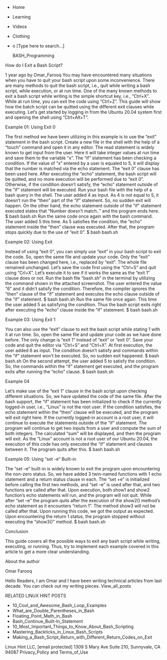 





















































* Home
* Learning
* Videos
* Clothing
*
  o [Type here to search...]


   BASH_Programming


How do I Exit a Bash Script?

1 year ago
by Omar_Farooq
You may have encountered many situations when you have to quit your bash script
upon some inconvenience. There are many methods to quit the bash script, i.e.,
quit while writing a bash script, while execution, or at run time. One of the
many known methods to exit a bash script while writing is the simple shortcut
key, i.e., “Ctrl+X”. While at run time, you can exit the code using “Ctrl+Z”.
This guide will show how the batch script can be quitted using the different
exit clauses while executing. Let’s get started by logging in from the Ubuntu
20.04 system first and opening the shell using “Ctrl+Alt+T”.

Example 01: Using Exit 0

The first method we have been utilizing in this example is to use the “exit”
statement in the bash script. Create a new file in the shell with the help of a
“touch” command and open it in any editor.
The read statement is widely known to get input from the user. Here it will
take integer values at run time and save them to the variable “x”. The “if”
statement has been checking a condition. If the value of “x” entered by a user
is equaled to 5, it will display that the number is matched via the echo
statement. The “exit 0” clause has been used here. After executing the “echo”
statement, the bash script will be quitted, and no more execution will be
performed due to “exit 0”. Otherwise, if the condition doesn’t satisfy, the
“echo” statement outside of the “if” statement will be executed.
Run your bash file with the help of a bash query in the shell. The user added 4
as input. As 4 is not equal to 5, it doesn’t run the “then” part of the “if”
statement. So, no sudden exit will happen. On the other hand, the echo
statement outside of the “if” statement executed states that “Number doesn’t
match..” and the program ends here.
$ bash bash.sh
Run the same code once again with the bash command. The user added 5 this time.
As 5 satisfies the condition, the “echo” statement inside the “then” clause was
executed. After that, the program stops quickly due to the use of “exit 0”.
$ bash bash.sh

Example 02: Using Exit

Instead of using “exit 0”, you can simply use “exit” in your bash script to
exit the code. So, open the same file and update your code. Only the “exit”
clause has been changed here, i.e., replaced by “exit”. The whole file remained
unchanged. Let’s save the code first using the “Ctrl+S” and quit using “Crl+X”.
Let’s execute it to see if it works the same as the “exit 1” clause does or
not.
Run the bash file “bash.sh” in the terminal by utilizing the command shown in
the attached screenshot. The user entered the value “6” and it didn’t satisfy
the condition. Therefore, the compiler ignores the “then” clause of the “if”
statement and executes the echo clause outside of the “if” statement.
$ bash bash.sh
Run the same file once again. This time the user added 5 as satisfying the
condition. Thus the bash script exits right after executing the “echo” clause
inside the “if” statement.
$ bash bash.sh

Example 03: Using Exit 1

You can also use the “exit” clause to exit the bash script while stating 1 with
it at run time. So, open the same file and update your code as we have done
before. The only change is “exit 1” instead of “exit” or “exit 0”. Save your
code and quit the editor via “Ctrl+S” and “Ctrl+X”.
At first execution, the user added 6 as input. The condition doesn’t satisfy
and commands within the “if” statement won’t be executed. So, no sudden exit
happened.
$ bash bash.sh
On the second attempt, the user added 5 to satisfy the condition. So, the
commands within the “if” statement get executed, and the program exits after
running the “echo” clause.
$ bash bash.sh

Example 04

Let’s make use of the “exit 1” clause in the bash script upon checking
different situations. So, we have updated the code of the same file. After the
bash support, the “if” statement has been initialized to check if the currently
logged-in user, i.e., “Linux” is not the root user. If the condition satisfies,
the echo statement within the “then” clause will be executed, and the program
will exit right here. If the currently logged-in account is a root user, it
will continue to execute the statements outside of the “if” statement. The
program will continue to get two inputs from a user and compute the sum of both
integers. The calculated “sum” will be displayed, and then the program will
exit.
As the “Linux” account is not a root user of our Ubuntu 20.04, the execution of
this code has only executed the “if” statement and clauses between it. The
program quits after this.
$ bash bash.sh

Example 05: Using “set -e” Built-in

The “set –e” built-in is widely known to exit the program upon encountering the
non-zero status. So, we have added 3 twin-named functions with 1 echo statement
and a return status clause in each. The “set +e” is initialized before calling
the first two methods, and “set –e” is used after that, and two functions are
called after that.
Upon execution, both show1 and show2 function’s echo statements will run, and
the program will not quit. While after “set –e” the program quits after the
execution of the show2() method’s echo statement as it encounters “return 1”.
The method show3 will not be called after that.
Upon running this code, we got the output as expected. Upon encountering the
return 1 status, the program stopped without executing the “show3()” method.
$ bash bash.sh

Conclusion

This guide covers all the possible ways to exit any bash script while writing,
executing, or running. Thus, try to implement each example covered in this
article to get a more clear understanding.


About the author


Omar Farooq

Hello Readers, I am Omar and I have been writing technical articles from last
decade. You can check out my writing pieces.
View_all_posts

RELATED LINUX HINT POSTS


* 10_Cool_and_Awesome_Bash_Loop_Examples
* What_are_Double_Parentheses_in_Bash
* Floating_Point_Math_in_Bash
* Bash_Continue_Built-In_Statement
* 10_Most_Important_Things_to_Know_About_Bash_Scripting
* Mastering_Backticks_in_Linux_Bash_Scripts
* Making_a_Bash_Script_Return_with_Different_Return_Codes_on_Exit

Linux Hint LLC, [email protected]
1309 S Mary Ave Suite 210, Sunnyvale, CA 94087
 Privacy_Policy and Terms_of_Use
